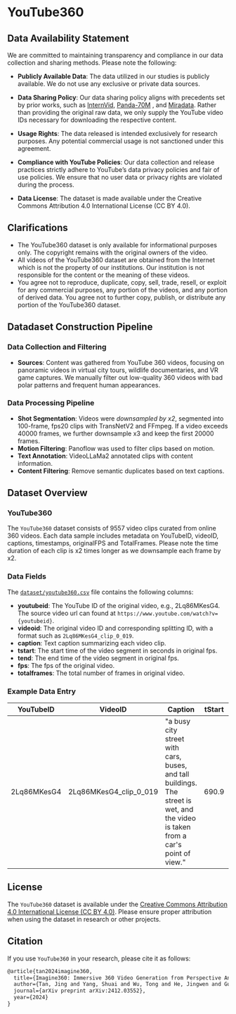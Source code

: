 # YouTube360

## Data Availability Statement
We are committed to maintaining transparency and compliance in our data collection and sharing methods. Please note the following:

- **Publicly Available Data**: The data utilized in our studies is publicly available. We do not use any exclusive or private data sources.

- **Data Sharing Policy**: Our data sharing policy aligns with precedents set by prior works, such as [InternVid](https://github.com/OpenGVLab/InternVideo/tree/main/Data/InternVid), [Panda-70M](https://snap-research.github.io/Panda-70M/) 
, and [Miradata](https://github.com/mira-space/MiraData). Rather than providing the original raw data, we only supply the YouTube video IDs necessary for downloading the respective content.

- **Usage Rights**: The data released is intended exclusively for research purposes. Any potential commercial usage is not sanctioned under this agreement.

- **Compliance with YouTube Policies**: Our data collection and release practices strictly adhere to YouTube’s data privacy policies and fair of use policies. We ensure that no user data or privacy rights are violated during the process.

- **Data License**: The dataset is made available under the Creative Commons Attribution 4.0 International License (CC BY 4.0).

## Clarifications

- The YouTube360 dataset is only available for informational purposes only. The copyright remains with the original owners of the video.
- All videos of the YouTube360 dataset are obtained from the Internet which is not the property of our institutions. Our institution is not responsible for the content or the meaning of these videos.
- You agree not to reproduce, duplicate, copy, sell, trade, resell, or exploit for any commercial purposes, any portion of the videos, and any portion of derived data. You agree not to further copy, publish, or distribute any portion of the YouTube360 dataset.

## Datadaset Construction Pipeline
### Data Collection and Filtering
- **Sources**: Content was gathered from YouTube 360 videos, focusing on panoramic videos in virtual city tours, wildlife documentaries, and VR game captures. We manually filter out low-quality 360 videos with bad polar patterns and frequent human appearances.

### Data Processing Pipeline
- **Shot Segmentation**: Videos were *downsampled by x2*, segmented into 100-frame, fps20 clips with TransNetV2 and FFmpeg. If a video exceeds 40000 frames, we further downsample x3 and keep the first 20000 frames.
- **Motion Filtering**: Panoflow was used to filter clips based on motion.
- **Text Annotation**: VideoLLaMa2 annotated clips with content information.
- **Content Filtering**: Remove semantic duplicates based on text captions.

## Dataset Overview
### YouTube360
The `YouTube360` dataset consists of 9557 video clips curated from online 360 videos. Each data sample includes metadata on YouTubeID, videoID, captions, timestamps, originalFPS and TotalFrames. Please note the time duration of each clip is x2 times longer as we downsample each frame by x2. 

### Data Fields
The [`dataset/youtube360.csv`](youtube360.csv) file contains the following columns:
- **youtubeid**: The YouTube ID of the original video, e.g., 2Lq86MKesG4. The source video url can found at  `https://www.youtube.com/watch?v={youtubeid}`.
- **videoid**: The original video ID and corresponding splitting ID, with a format such as `2Lq86MKesG4_clip_0_019`.
- **caption**: Text caption summarizing each video clip.
- **tstart**: The start time of the video segment in seconds in original fps.
- **tend**: The end time of the video segment in original fps.
- **fps**: The fps of the original video.
- **totalframes**: The total number of frames in original video.

### Example Data Entry
| YouTubeID | VideoID | Caption | tStart | tEnd | FPS | TotalFrames |
|------|---------------| -----------| ------------|----------|-----|----------|
| 2Lq86MKesG4 | 2Lq86MKesG4_clip_0_019 | "a busy city street with cars, buses, and tall buildings. The street is wet, and the video is taken from a car's point of view." | 690.9 | 700.9 | 20.0| 26450.0 |

## License
The `YouTube360` dataset is available under the [Creative Commons Attribution 4.0 International License (CC BY 4.0)](https://creativecommons.org/licenses/by/4.0/). Please ensure proper attribution when using the dataset in research or other projects.


## Citation
If you use `YouTube360` in your research, please cite it as follows:

```markdown
@article{tan2024imagine360,
  title={Imagine360: Immersive 360 Video Generation from Perspective Anchor},
  author={Tan, Jing and Yang, Shuai and Wu, Tong and He, Jingwen and Guo, Yuwei and Liu, Ziwei and Lin, Dahua},
  journal={arXiv preprint arXiv:2412.03552},
  year={2024}
}
```
